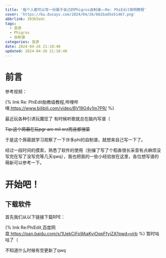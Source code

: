 ```yaml
---
title: '每个人都可以写一份属于自己的Phigros自制谱——Re: PhiEdit简明教程'
cover: 'https://bu.dusays.com/2024/04/26/662bad5e51467.png'
abbrlink: 303b5edc
tags:
  - 音游
  - Phigros
  - 自制谱
categories: 音游
date: 2024-04-26 21:10:40
updated: 2024-04-26 21:10:40
---
```


# 前言

参考视频： 

{% link Re: PhiEdit胎教级教程,哔哩哔哩,https://www.bilibili.com/video/BV19G4y1m7PR/ %}

最近玩各种引诱玩魔怔了 有时候听歌就总在脑内写谱（

~~Tip:这个蒟蒻在玩pgr arc mil orz而且都很菜~~

于是这个蒟蒻就学习观察了一下许多phi的自制谱，就想来自己写一下了。

经过一段时间的摸索，熟悉了软件的使用（别催了写了个稻香很长采音有点麻烦没写完在写了没写完等几天qwq），我也把我的一些小经验放在这里，各位想写谱的萌新可以参考一下。

# 开始吧！

## 下载软件

首先我们从以下链接下载RPE：

{% link Re:PhiEdit,百度网盘,https://pan.baidu.com/s/1UekCiFp9AaKyjOqpFfyjZA?pwd=virb %}
暂时咕咕了（

不知道什么时候有空更新了qwq